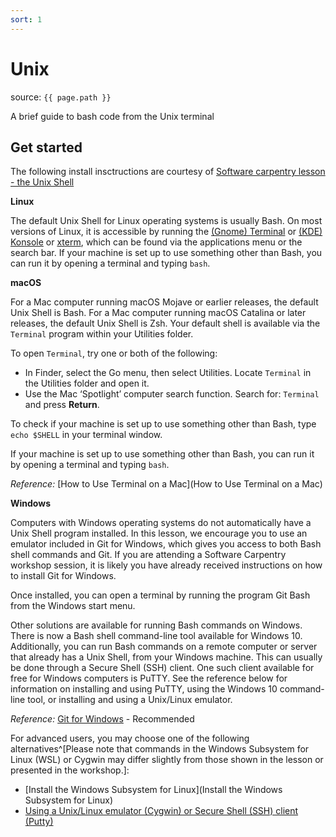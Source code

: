 ```yaml
---
sort: 1
---
```


# Unix

source: `{{ page.path }}`

<span class="badge badge-info">A brief guide to bash code from the Unix terminal</span>

## Get started

The following install insctructions are courtesy of [Software carpentry lesson - the Unix Shell](http://swcarpentry.github.io/shell-novice/setup.html)

**Linux**

The default Unix Shell for Linux operating systems is usually Bash. On most versions of Linux, it is accessible by running the [(Gnome) Terminal](https://help.gnome.org/users/gnome-terminal/stable/) or [(KDE) Konsole](https://konsole.kde.org/) or [xterm](https://en.wikipedia.org/wiki/Xterm), which can be found via the applications menu or the search bar. If your machine is set up to use something other than Bash, you can run it by opening a terminal and typing `bash`.

**macOS**

For a Mac computer running macOS Mojave or earlier releases, the default Unix Shell is Bash. For a Mac computer running macOS Catalina or later releases, the default Unix Shell is Zsh. Your default shell is available via the `Terminal` program within your Utilities folder.

To open `Terminal`, try one or both of the following:

* In Finder, select the Go menu, then select Utilities. Locate `Terminal` in the Utilities folder and open it.
* Use the Mac ‘Spotlight’ computer search function. Search for: `Terminal` and press **Return**.

To check if your machine is set up to use something other than Bash, type `echo $SHELL` in your terminal window.

If your machine is set up to use something other than Bash, you can run it by opening a terminal and typing `bash`.

*Reference:* [How to Use Terminal on a Mac](How to Use Terminal on a Mac)

**Windows**

Computers with Windows operating systems do not automatically have a Unix Shell program installed. In this lesson, we encourage you to use an emulator included in Git for Windows, which gives you access to both Bash shell commands and Git. If you are attending a Software Carpentry workshop session, it is likely you have already received instructions on how to install Git for Windows.

Once installed, you can open a terminal by running the program Git Bash from the Windows start menu.

Other solutions are available for running Bash commands on Windows. There is now a Bash shell command-line tool available for Windows 10. Additionally, you can run Bash commands on a remote computer or server that already has a Unix Shell, from your Windows machine. This can usually be done through a Secure Shell (SSH) client. One such client available for free for Windows computers is PuTTY. See the reference below for information on installing and using PuTTY, using the Windows 10 command-line tool, or installing and using a Unix/Linux emulator.

*Reference:* [Git for Windows](https://git-for-windows.github.io/) - Recommended

For advanced users, you may choose one of the following alternatives^[Please note that commands in the Windows Subsystem for Linux (WSL) or Cygwin may differ slightly from those shown in the lesson or presented in the workshop.]:

* [Install the Windows Subsystem for Linux](Install the Windows Subsystem for Linux)
* [Using a Unix/Linux emulator (Cygwin) or Secure Shell (SSH) client (Putty)](http://faculty.smu.edu/reynolds/unixtut/windows.html)
